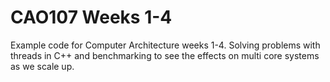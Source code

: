 # CAO107 Weeks 1-4

Example code for Computer Architecture weeks 1-4. Solving problems with threads in C++ and benchmarking to see the effects on multi core systems as we scale up.